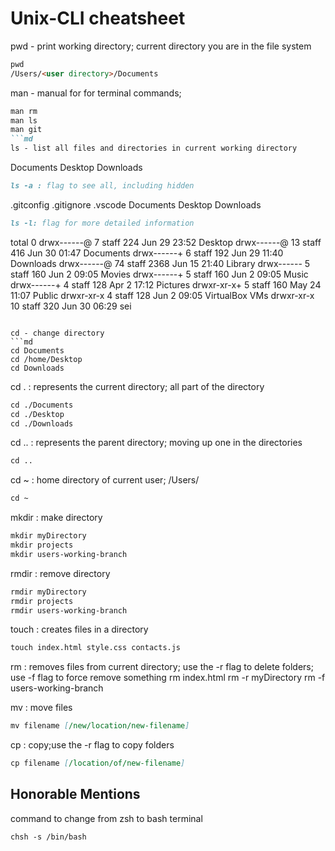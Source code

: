 # Unix-CLI cheatsheet

pwd - print working directory; current directory you are in the file system
```md
pwd
/Users/<user directory>/Documents
``` 
man - manual for for terminal commands; 
```md
man rm 
man ls 
man git
```md
ls - list all files and directories in current working directory
```
Documents Desktop Downloads
```md
ls -a : flag to see all, including hidden
```
.gitconfig .gitignore .vscode
Documents Desktop Downloads
```md
ls -l: flag for more detailed information
```
total 0
drwx------@  7 <user directory>  staff   224 Jun 29 23:52 Desktop
drwx------@ 13 <user directory>  staff   416 Jun 30 01:47 Documents
drwx------+  6 <user directory>  staff   192 Jun 29 11:40 Downloads
drwx------@ 74 <user directory>  staff  2368 Jun 15 21:40 Library
drwx------   5 <user directory>  staff   160 Jun  2 09:05 Movies
drwx------+  5 <user directory>  staff   160 Jun  2 09:05 Music
drwx------+  4 <user directory>  staff   128 Apr  2 17:12 Pictures
drwxr-xr-x+  5 <user directory>  staff   160 May 24 11:07 Public
drwxr-xr-x   4 <user directory>  staff   128 Jun  2 09:05 VirtualBox VMs
drwxr-xr-x  10 <user directory>  staff   320 Jun 30 06:29 sei
```

cd - change directory
```md
cd Documents 
cd /home/Desktop 
cd Downloads
```
cd . : represents the current directory; all part of the <users name> directory
```md
cd ./Documents 
cd ./Desktop 
cd ./Downloads
```
cd .. : represents the parent directory; moving up one in the directories
```md
cd .. 
```
cd ~ : home directory of current user; /Users/<users name>
```md
cd ~
```

mkdir : make directory
```md
mkdir myDirectory 
mkdir projects 
mkdir users-working-branch
```
rmdir : remove directory
```md
rmdir myDirectory 
rmdir projects 
rmdir users-working-branch
```

touch : creates files in a directory
```md
touch index.html style.css contacts.js
```
rm : removes files from current directory; use the -r flag to delete folders; use -f flag to force remove something
rm index.html rm -r myDirectory rm -f users-working-branch

mv : move files
```md
mv filename [/new/location/new-filename]
```

cp : copy;use the -r flag to copy folders
```md
cp filename [/location/of/new-filename] 
```

## Honorable Mentions

command to change from zsh to bash terminal
```md
chsh -s /bin/bash
```
